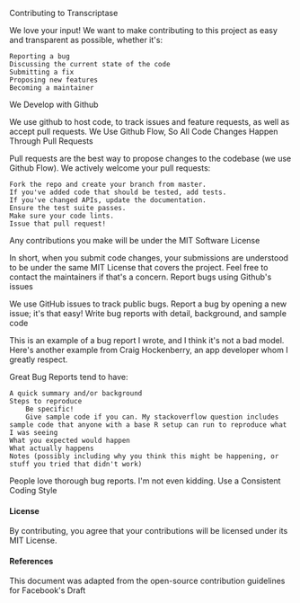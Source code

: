 Contributing to Transcriptase

We love your input! We want to make contributing to this project as easy and transparent as possible, whether it's:

    Reporting a bug
    Discussing the current state of the code
    Submitting a fix
    Proposing new features
    Becoming a maintainer

We Develop with Github

We use github to host code, to track issues and feature requests, as well as accept pull requests.
We Use Github Flow, So All Code Changes Happen Through Pull Requests

Pull requests are the best way to propose changes to the codebase (we use Github Flow). We actively welcome your pull requests:

    Fork the repo and create your branch from master.
    If you've added code that should be tested, add tests.
    If you've changed APIs, update the documentation.
    Ensure the test suite passes.
    Make sure your code lints.
    Issue that pull request!

Any contributions you make will be under the MIT Software License

In short, when you submit code changes, your submissions are understood to be under the same MIT License that covers the project. Feel free to contact the maintainers if that's a concern.
Report bugs using Github's issues

We use GitHub issues to track public bugs. Report a bug by opening a new issue; it's that easy!
Write bug reports with detail, background, and sample code

This is an example of a bug report I wrote, and I think it's not a bad model. Here's another example from Craig Hockenberry, an app developer whom I greatly respect.

Great Bug Reports tend to have:

    A quick summary and/or background
    Steps to reproduce
        Be specific!
        Give sample code if you can. My stackoverflow question includes sample code that anyone with a base R setup can run to reproduce what I was seeing
    What you expected would happen
    What actually happens
    Notes (possibly including why you think this might be happening, or stuff you tried that didn't work)

People love thorough bug reports. I'm not even kidding.
Use a Consistent Coding Style


#### License

By contributing, you agree that your contributions will be licensed under its MIT License.

#### References

This document was adapted from the open-source contribution guidelines for Facebook's Draft